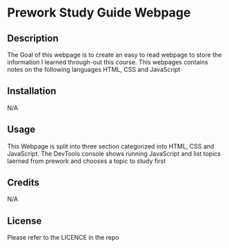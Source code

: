 # Prework Study Guide Webpage

## Description

The Goal of this webpage is to create an easy to read webpage to store the information I learned through-out this course. This webpages contains notes on the following languages HTML, CSS and JavaScript

## Installation

N/A

## Usage

This Webpage is split into three section categorized into HTML, CSS and JavaScript. The DevTools console shows running JavaScript and list topics laerned from prework and chooses a topic to study first

## Credits

N/A

## License

Please refer to the LICENCE in the repo

